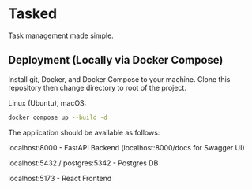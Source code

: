 # Tasked

Task management made simple.

## Deployment (Locally via Docker Compose)

Install git, Docker, and Docker Compose to your machine. Clone this repository then change directory to root of the project.

Linux (Ubuntu), macOS:

```bash
docker compose up --build -d
```

The application should be available as follows:

localhost:8000 - FastAPI Backend (localhost:8000/docs for Swagger UI)

localhost:5432 / postgres:5342 - Postgres DB

localhost:5173 - React Frontend
